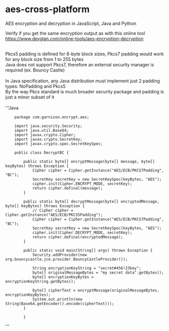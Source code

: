 # aes-cross-platform
AES encryption and decryption in JavaScript, Java and Python

Verify if you get the same encryption output as with this online tool <br/>
https://www.devglan.com/online-tools/aes-encryption-decryption

<br/>
Pkcs5 padding is defined for 8-byte block sizes, Pkcs7 padding would work for any block size from 1 to 255 bytes<br/>
Java does not support Pkcs7, therefore an external security manager is required (ex. Bouncy Castle)
<br/><br/>
In Java specification, any Java distribution must implement just 2 padding types: NoPadding and Pkcs5<br/>
By the way Pkcs standard is much broader security package and padding is just a minor subset of it
<br/><br/>
'''Java

		package com.garnizon.encrypt.aes;
		
		import java.security.Security;
		import java.util.Base64;
		import javax.crypto.Cipher;
		import javax.crypto.SecretKey;
		import javax.crypto.spec.SecretKeySpec;
		
		public class DecryptBC {
		
			public static byte[] encryptMessage(byte[] message, byte[] keyBytes) throws Exception {
				Cipher cipher = Cipher.getInstance("AES/ECB/PKCS7Padding", "BC");
				SecretKey secretKey = new SecretKeySpec(keyBytes, "AES");
				cipher.init(Cipher.ENCRYPT_MODE, secretKey);
				return cipher.doFinal(message);
			}
		
			public static byte[] decryptMessage(byte[] encryptedMessage, byte[] keyBytes) throws Exception {
				// Cipher cipher = Cipher.getInstance("AES/ECB/PKCS5Padding");
				Cipher cipher = Cipher.getInstance("AES/ECB/PKCS7Padding", "BC");
				SecretKey secretKey = new SecretKeySpec(keyBytes, "AES");
				cipher.init(Cipher.DECRYPT_MODE, secretKey);
				return cipher.doFinal(encryptedMessage);
			}
		
			public static void main(String[] args) throws Exception {
				Security.addProvider(new org.bouncycastle.jce.provider.BouncyCastleProvider());
		
				String encryptionKeyString = "secret#456!23key";
				byte[] originalMessageBytes = "my secret data".getBytes();
				byte[] encryptionKeyBytes = encryptionKeyString.getBytes();
		
				byte[] cipherText = encryptMessage(originalMessageBytes, encryptionKeyBytes);
				System.out.println(new String(Base64.getEncoder().encode(cipherText)));
			}
		
			}


'''
